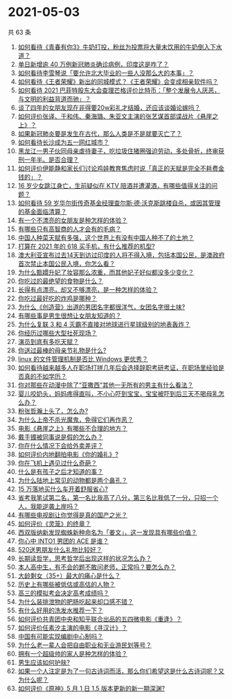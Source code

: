# 2021-05-03

共 63 条

<!-- BEGIN -->
<!-- 最后更新时间 Mon May 03 2021 03:08:26 GMT+0800 (China Standard Time) -->

1. [如何看待《青春有你3》牛奶打投，粉丝为投票将大量未饮用的牛奶倒入下水道？](https://www.zhihu.com/question/457119531)
2. [单日新增逾 40 万例新冠肺炎确诊病例，印度这是咋了？](https://www.zhihu.com/question/457388433)
3. [如何看待李雪琴说「要允许北大毕业的一些人没那么大的本事」？](https://www.zhihu.com/question/457408234)
4. [如何看待《王者荣耀》新出的同城模式？《王者荣耀》会变成相亲软件吗？](https://www.zhihu.com/question/457261841)
5. [如何看待 2021
   巴菲特股东大会查理芒格评价比特币：「整个发展令人厌恶，与文明的利益背道而驰」？](https://www.zhihu.com/question/457486880)
6. [谈了四年的女朋友现在非得要20w彩礼才结婚，还应该谈婚论嫁吗？](https://www.zhihu.com/question/445096763)
7. [如何评价张译、于和伟、秦海璐、朱亚文主演的张艺谋首部谍战片《悬崖之上》？](https://www.zhihu.com/question/353797140)
8. [如果新冠肺炎要是发生在古代，那么人类是不是就要灭亡了？](https://www.zhihu.com/question/386034997)
9. [如何看待长沙成为五一网红城市？](https://www.zhihu.com/question/457303834)
10. [黑龙江一男子伙同母亲虐待妻子，吃垃圾住猪圈强迫劳动，多处骨折，终审获刑一年半。是否合理？](https://www.zhihu.com/question/457256890)
11. [如何评价伊能静和家长们讨论鸡娃教育焦虑时说「真正的天赋是完全不耗费金钱的」？](https://www.zhihu.com/question/457456468)
12. [16 岁少女跳江身亡，生前疑似在 KTV
    陪酒并遭灌酒，有哪些值得关注的问题？](https://www.zhihu.com/question/457401334)
13. [如何看待 59
    岁华尔街传奇基金经理查尔斯·德·沃克斯跳楼自杀，或因其管理的基金面临清算？](https://www.zhihu.com/question/457186328)
14. [有一个不漂亮的女朋友是种怎样的体验？](https://www.zhihu.com/question/27433657)
15. [有哪些只有高智商的人才会有的毛病？](https://www.zhihu.com/question/301999320)
16. [中国人种菜天赋有多强，这个世界上有没有中国人种不了的土地？](https://www.zhihu.com/question/457311138)
17. [打算在 2021 年的 618 买手机，有什么推荐的机型?](https://www.zhihu.com/question/451810139)
18. [澳大利亚宣布过去14天到访过印度的人将不得入境，包括本国公民，是澳政府首次禁止本国公民入境，你怎么看？](https://www.zhihu.com/question/457378118)
19. [为什么甄嬛升妃了妆容那么浓重，而其他妃子好似都没多少变化？](https://www.zhihu.com/question/457149850)
20. [你吃过的最绝望的食物是什么？](https://www.zhihu.com/question/266593795)
21. [长得有点漂亮，却又不够漂亮，是一种怎样的体验？](https://www.zhihu.com/question/64018902)
22. [你吃过最好吃的炸鸡是哪种？](https://www.zhihu.com/question/21348636)
23. [为什么《创造营》出道的男团名字都很洋气，女团名字很土味?](https://www.zhihu.com/question/456581591)
24. [有哪些事是男生很想让女朋友知道的？](https://www.zhihu.com/question/426854994)
25. [为什么复联 3 和 4 灭霸不直接对地球进行星球级别的地表轰炸？](https://www.zhihu.com/question/456909902)
26. [你经历过哪些大型社死现场？](https://www.zhihu.com/question/439032546)
27. [演员到底有多吃天赋？](https://www.zhihu.com/question/443350396)
28. [你送过最棒的母亲节礼物是什么?](https://www.zhihu.com/question/276772445)
29. [linux 的文件管理机制是否比 Windows 更优秀？](https://www.zhihu.com/question/455934619)
30. [如何看待越来越多人在职场打拼几年后会选择辞职考研考证，在职场里经验是否真的不如学历？](https://www.zhihu.com/question/457426657)
31. [你对那些在动漫中除了“亚撒西”其他一无所有的男主有什么看法？](https://www.zhihu.com/question/457327327)
32. [婴儿咬奶头，妈妈疼得直叫，不小心吓到宝宝，宝宝被吓到后三天不喝母乳怎么办？](https://www.zhihu.com/question/455850698)
33. [粉张哲瀚上头了，怎么办?](https://www.zhihu.com/question/456001309)
34. [为什么上帝不杀光魔鬼，免得它们再作恶？](https://www.zhihu.com/question/64073160)
35. [电影《悬崖之上》有哪些不合理的地方？](https://www.zhihu.com/question/457310734)
36. [戴手镯被同事说是假的怎么办？](https://www.zhihu.com/question/451834381)
37. [你在什么情况下会给外卖差评？](https://www.zhihu.com/question/456249786)
38. [如何评价内地翻拍电影《你的婚礼》?](https://www.zhihu.com/question/374474502)
39. [你在飞机上遇见过什么奇葩？](https://www.zhihu.com/question/25871260)
40. [什么是有孩子之后才知道的事？](https://www.zhihu.com/question/456245328)
41. [为什么陆地上常见的动物都是两个鼻孔？](https://www.zhihu.com/question/456066433)
42. [15 万落地买什么车开着舒服省心?](https://www.zhihu.com/question/441839447)
43. [省考我笔试第二名，第一名比我高了八分，第三名比我低了一分，只招一个人，我能逆袭上岸吗？](https://www.zhihu.com/question/325465519)
44. [有哪些电视剧让你觉得是真的国产之光？](https://www.zhihu.com/question/441124825)
45. [如何评价《灵笼》的终章？](https://www.zhihu.com/question/457072944)
46. [西双版纳新发现蜘蛛新种命名为「姜文」，这一发现具有哪些价值？](https://www.zhihu.com/question/457371552)
47. [你心中 INTO1 男团的 ACE 是谁？](https://www.zhihu.com/question/457313739)
48. [520送男朋友什么礼物比较好？](https://www.zhihu.com/question/321150247)
49. [长期读哲学，思考哲学后出现这样的状况怎么办？](https://www.zhihu.com/question/444004217)
50. [本人高中生，有不会的题不敢问老师，正常吗？要怎么办？](https://www.zhihu.com/question/448002468)
51. [大龄剩女（35+）最大的痛心是什么？](https://www.zhihu.com/question/440901341)
52. [历史上有哪些被低估或高估的人物？](https://www.zhihu.com/question/20775329)
53. [高三的模拟考会决定高考成绩吗？](https://www.zhihu.com/question/454776438)
54. [为什么装排泄物的肥肠吃起来却口感不错？](https://www.zhihu.com/question/344215207)
55. [有什么好用的洗发水推荐一下？](https://www.zhihu.com/question/264733291)
56. [如何评价共青团中央和知乎联合出品的五四微电影《重逢》？](https://www.zhihu.com/question/457512856)
57. [如何评价任素汐主演的电影《寻汉计》？](https://www.zhihu.com/question/452124896)
58. [中国有可能实现编剧中心制吗？](https://www.zhihu.com/question/380565544)
59. [为什么老一辈人会把自由职业和无业游民划等号？](https://www.zhihu.com/question/457466173)
60. [拥有一个超级帅的家人是种怎样的体验？](https://www.zhihu.com/question/62302912)
61. [男生应该如何护肤?](https://www.zhihu.com/question/439729685)
62. [如果一个人注定是为了一句古诗词而活，那么你们希望这是什么古诗词呢？又为什么呢？](https://www.zhihu.com/question/453413029)
63. [如何评价《原神》5 月 1 日 1.5 版本更新的新一期深渊?](https://www.zhihu.com/question/457415863)

<!-- END -->
